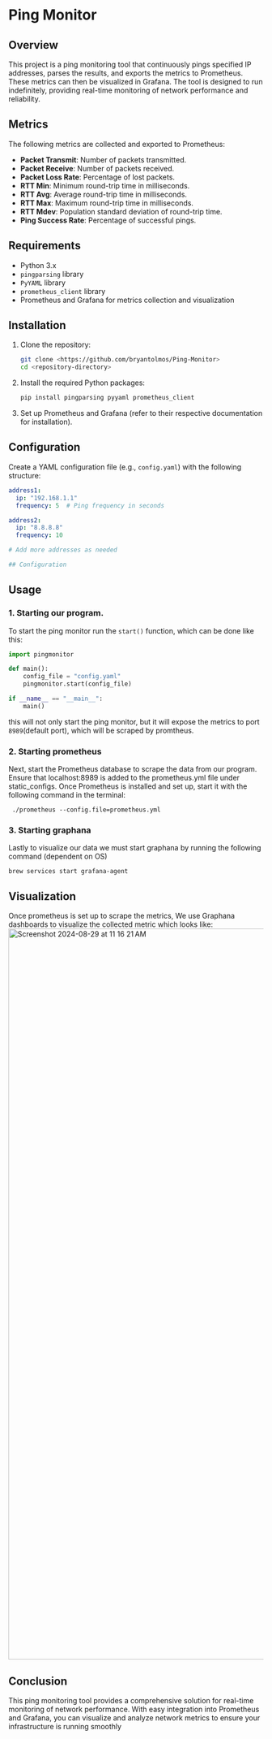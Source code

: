 # Ping Monitor

## Overview

This project is a ping monitoring tool that continuously pings specified IP addresses, parses the results, and exports the metrics to Prometheus. These metrics can then be visualized in Grafana. The tool is designed to run indefinitely, providing real-time monitoring of network performance and reliability.

## Metrics

The following metrics are collected and exported to Prometheus:

- **Packet Transmit**: Number of packets transmitted.
- **Packet Receive**: Number of packets received.
- **Packet Loss Rate**: Percentage of lost packets.
- **RTT Min**: Minimum round-trip time in milliseconds.
- **RTT Avg**: Average round-trip time in milliseconds.
- **RTT Max**: Maximum round-trip time in milliseconds.
- **RTT Mdev**: Population standard deviation of round-trip time.
- **Ping Success Rate**: Percentage of successful pings.

## Requirements

- Python 3.x
- `pingparsing` library
- `PyYAML` library
- `prometheus_client` library
- Prometheus and Grafana for metrics collection and visualization

## Installation

1. Clone the repository:
    ```bash
    git clone <https://github.com/bryantolmos/Ping-Monitor>
    cd <repository-directory>
    ```

2. Install the required Python packages:
    ```bash
    pip install pingparsing pyyaml prometheus_client
    ```

3. Set up Prometheus and Grafana (refer to their respective documentation for installation).

## Configuration

Create a YAML configuration file (e.g., `config.yaml`) with the following structure:

```yaml
address1:
  ip: "192.168.1.1"
  frequency: 5  # Ping frequency in seconds

address2:
  ip: "8.8.8.8"
  frequency: 10

# Add more addresses as needed

## Configuration
```
## Usage

### 1. Starting our program.
To start the ping monitor run the `start()` function, which can be done like this:
```python
import pingmonitor

def main():
    config_file = "config.yaml"
    pingmonitor.start(config_file)

if __name__ == "__main__":
    main()
```
this will not only start the ping monitor, but it will expose the metrics to port `8989`(default port), which will be scraped by promtheus. 

### 2. Starting prometheus
Next, start the Prometheus database to scrape the data from our program. Ensure that localhost:8989 is added to the prometheus.yml file under static_configs. Once Prometheus is installed and set up, start it with the following command in the terminal:
```shell 
 ./prometheus --config.file=prometheus.yml
```
### 3. Starting graphana
Lastly to visualize our data we must start graphana by running the following command (dependent on OS)
```shell
brew services start grafana-agent
```

## Visualization

Once prometheus is set up to scrape the metrics, We use Graphana dashboards to visualize the collected metric which looks like:
<img width="1440" alt="Screenshot 2024-08-29 at 11 16 21 AM" src="https://github.com/user-attachments/assets/4dcee3ac-2dc8-457d-ad78-b3ebcd4a88c4">

## Conclusion
This ping monitoring tool provides a comprehensive solution for real-time monitoring of network performance. With easy integration into Prometheus and Grafana, you can visualize and analyze network metrics to ensure your infrastructure is running smoothly

